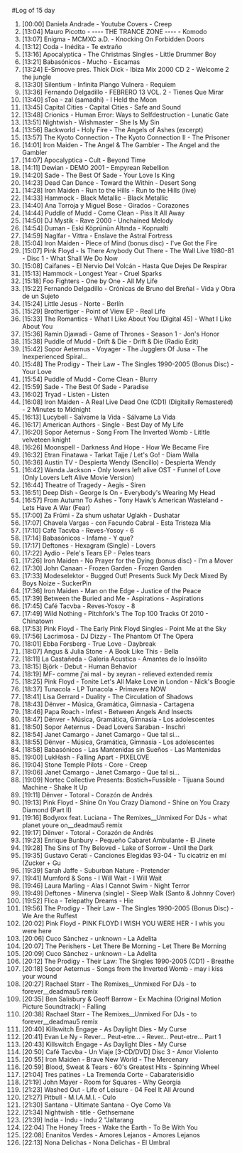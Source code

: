 #Log of 15 day

1. [00:00] Daniela Andrade - Youtube Covers - Creep
1. [13:04] Mauro Picotto - ---- THE TRANCE ZONE ---- - Komodo
1. [13:07] Enigma - MCMXC a.D. - Knocking On Forbidden Doors
1. [13:12] Coda - Inédita - Te extraño
1. [13:16] Apocalyptica - The Christmas Singles - Little Drummer Boy
1. [13:21] Babasónicos - Mucho - Escamas
1. [13:24] E-Smoove pres. Thick Dick - Ibiza Mix 2000 CD 2 - Welcome 2 the jungle
1. [13:30] Silentium - Infinita Plango Vulnera - Requiem
1. [13:36] Fernando Delgadillo - FEBRERO 13 VOL. 2 - Tienes Que Mirar
1. [13:40] sToa - zal (samadhi) - I Held the Moon
1. [13:45] Capital Cities - Capital Cities - Safe and Sound
1. [13:48] Crionics - Human Error: Ways to Selfdestruction - Lunatic Gate
1. [13:51] Nightwish - Wishmaster - She Is My Sin
1. [13:56] Backworld - Holy Fire - The Angels of Ashes (excerpt)
1. [13:57] The Kyoto Connection - The Kyoto Connection II - The Prisoner
1. [14:01] Iron Maiden - The Angel & The Gambler - The Angel and the Gambler
1. [14:07] Apocalyptica - Cult - Beyond Time
1. [14:11] Dewian - DEMO 2001 - Empyrean Rebellion
1. [14:20] Sade - The Best Of Sade - Your Love Is King
1. [14:23] Dead Can Dance - Toward the Within - Desert Song
1. [14:28] Iron Maiden - Run to the Hills - Run to the Hills (live)
1. [14:33] Hammock - Black Metallic - Black Metallic
1. [14:40] Ana Torroja y Miguel Bose - Girados - Corazones
1. [14:44] Puddle of Mudd - Come Clean - Piss It All Away
1. [14:50] DJ Mystik - Rave 2000 - Unchained Melody
1. [14:54] Duman - Eski Köprünün Altında - Koprualti
1. [14:59] Naglfar - Vittra - Enslave the Astral Fortress
1. [15:04] Iron Maiden - Piece of Mind (bonus disc) - I've Got the Fire
1. [15:07] Pink Floyd - Is There Anybody Out There - The Wall Live 1980-81 - Disc 1 - What Shall We Do Now
1. [15:08] Caifanes - El Nervio Del Volcán - Hasta Que Dejes De Respirar
1. [15:13] Hammock - Longest Year - Cruel Sparks
1. [15:18] Foo Fighters - One by One - All My Life
1. [15:22] Fernando Delgadillo - Crónicas de Bruno del Breñal - Vida y Obra de un Sujeto
1. [15:24] Little Jesus - Norte - Berlín
1. [15:29] Brothertiger - Point of View EP - Real Life
1. [15:33] The Romantics - What I Like About You (Digital 45) - What I Like About You
1. [15:36] Ramin Djawadi - Game of Thrones - Season 1 - Jon's Honor
1. [15:38] Puddle of Mudd - Drift & Die - Drift & Die (Radio Edit)
1. [15:42] Sopor Aeternus - Voyager - The Jugglers Of Jusa - The Inexperienced Spiral...
1. [15:48] The Prodigy - Their Law - The Singles 1990-2005 (Bonus Disc) - Your Love
1. [15:54] Puddle of Mudd - Come Clean - Blurry
1. [15:59] Sade - The Best Of Sade - Paradise
1. [16:02] Tryad - Listen - Listen
1. [16:08] Iron Maiden - A Real Live Dead One (CD1) (Digitally Remastered) - 2 Minutes to Midnight
1. [16:13] Lucybell - Salvame la Vida - Sálvame La Vida
1. [16:17] American Authors - Single - Best Day of My Life
1. [16:20] Sopor Aeternus - Song From The Inverted Womb - Litltle velveteen knight
1. [16:26] Moonspell - Darkness And Hope - How We Became Fire
1. [16:32] Etran Finatawa - Tarkat Tajje / Let's Go! - Diam Walla
1. [16:36] Austin TV - Despierta Wendy (Sencillo) - Despierta Wendy
1. [16:42] Wanda Jackson - Only lovers left alive OST - Funnel of Love (Only Lovers Left Alive Movie Version)
1. [16:44] Theatre of Tragedy - Aegis - Siren
1. [16:51] Deep Dish - George Is On - Everybody's Wearing My Head
1. [16:57] From Autumn To Ashes - Tony Hawk's American Wasteland - Lets Have A War (Fear)
1. [17:00] Za Frûmi - Za shum ushatar Uglakh - Dushatar
1. [17:07] Chavela Vargas - con Facundo Cabral - Esta Tristeza Mía
1. [17:10] Café Tacvba - Reves-Yosoy - 6
1. [17:14] Babasónicos - Infame - Y que?
1. [17:17] Deftones - Hexagram (Single) - Lovers
1. [17:22] Aydio - Pele's Tears EP - Peles tears
1. [17:26] Iron Maiden - No Prayer for the Dying (bonus disc) - I'm a Mover
1. [17:30] John Canaan - Frozen Garden - Frozen Garden
1. [17:33] Modeselektor - Bugged Out! Presents Suck My Deck Mixed By Boys Noize - SuckerPin
1. [17:36] Iron Maiden - Man on the Edge - Justice of the Peace
1. [17:39] Between the Buried and Me - Aspirations - Aspirations
1. [17:45] Café Tacvba - Reves-Yosoy - 8
1. [17:49] Wild Nothing - Pitchfork's The Top 100 Tracks Of 2010 - Chinatown
1. [17:53] Pink Floyd - The Early Pink Floyd Singles - Point Me at the Sky
1. [17:56] Lacrimosa - DJ Dizzy - The Phantom Of The Opera
1. [18:01] Ebba Forsberg - True Love - Daybreak
1. [18:07] Angus & Julia Stone - A Book Like This - Bella
1. [18:11] La Castañeda - Galeria Acustica - Amantes de lo Insólito
1. [18:15] Björk - Debut - Human Behavior
1. [18:19] MF- comme j'ai mal - by xeyran - relieved extended remix
1. [18:25] Pink Floyd - Tonite Let's All Make Love in London - Nick's Boogie
1. [18:37] Tunacola - LP Tunacola - Primavera NOW
1. [18:41] Lisa Gerrard - Duality - The Circulation of Shadows
1. [18:43] Dënver - Música, Gramática, Gimnasia - Cartagena
1. [18:46] Papa Roach - Infest - Between Angels And Insects
1. [18:47] Dënver - Música, Gramática, Gimnasia - Los adolescentes
1. [18:50] Sopor Aeternus - Dead Lovers Saraban - Inschri
1. [18:54] Janet Camargo - Janet Camargo - Que tal si...
1. [18:55] Dënver - Música, Gramática, Gimnasia - Los adolescentes
1. [18:58] Babasónicos - Las Mantenidas sin Sueños - Las Mantenidas
1. [19:00] LukHash - Falling Apart - PIXELOVE
1. [19:04] Stone Temple Pilots - Core - Creep
1. [19:06] Janet Camargo - Janet Camargo - Que tal si...
1. [19:09] Nortec Collective Presents: Bostich+Fussible - Tijuana Sound Machine - Shake It Up
1. [19:11] Dënver - Totoral - Corazón de Andrés
1. [19:13] Pink Floyd - Shine On You Crazy Diamond - Shine on You Crazy Diamond (Part II)
1. [19:16] Bodyrox feat. Luciana - The Remixes__Unmixed For DJs - what planet youre on__deadmau5 remix
1. [19:17] Dënver - Totoral - Corazón de Andrés
1. [19:23] Enrique Bunbury - Pequeño Cabaret Ambulante - El Jinete
1. [19:28] The Sins of Thy Beloved - Lake of Sorrow - Until the Dark
1. [19:35] Gustavo Cerati - Canciones Elegidas 93-04 - Tu cicatriz en mí (Zucker + Gu
1. [19:39] Sarah Jaffe - Suburban Nature - Pretender
1. [19:41] Mumford & Sons - I Will Wait - I Will Wait
1. [19:46] Laura Marling - Alas I Cannot Swim - Night Terror
1. [19:49] Deftones - Minerva (single) - Sleep Walk (Santo & Johnny Cover)
1. [19:52] Flica - Telepathy Dreams - Hie
1. [19:56] The Prodigy - Their Law - The Singles 1990-2005 (Bonus Disc) - We Are the Ruffest
1. [20:02] Pink Floyd - PINK FLOYD I WISH YOU WERE HER - I whis you were here
1. [20:06] Cuco Sànchez - unknown - La Adelita
1. [20:07] The Perishers - Let There Be Morning - Let There Be Morning
1. [20:09] Cuco Sànchez - unknown - La Adelita
1. [20:12] The Prodigy - Their Law: The Singles 1990-2005 (CD1) - Breathe
1. [20:18] Sopor Aeternus - Songs from the Inverted Womb - may i kiss your wound
1. [20:27] Rachael Starr - The Remixes__Unmixed For DJs - to forever__deadmau5 remix
1. [20:35] Ben Salisbury & Geoff Barrow - Ex Machina (Original Motion Picture Soundtrack) - Falling
1. [20:38] Rachael Starr - The Remixes__Unmixed For DJs - to forever__deadmau5 remix
1. [20:40] Killswitch Engage - As Daylight Dies - My Curse
1. [20:41] Evan Le Ny - Rever... Peut-etre... - Rever... Peut-etre... Part 1
1. [20:43] Killswitch Engage - As Daylight Dies - My Curse
1. [20:50] Café Tacvba - Un Viaje [3-CD/DVD] Disc 3 - Amor Violento
1. [20:55] Iron Maiden - Brave New World - The Mercenary
1. [20:59] Blood, Sweat & Tears - 60's Greatest Hits - Spinning Wheel
1. [21:04] Tres patines - La Tremenda Corte - Cabaraterisidio
1. [21:19] John Mayer - Room for Squares - Why Georgia
1. [21:23] Washed Out - Life of Leisure - 04 Feel It All Around
1. [21:27] Pitbull - M.I.A.M.I. - Culo
1. [21:30] Santana - Ultimate Santana - Oye Como Va
1. [21:34] Nightwish - title - Gethsemane
1. [21:39] India - Indu - Indu 2 "Jaltarang
1. [22:04] The Honey Trees - Wake the Earth - To Be With You
1. [22:08] Enanitos Verdes - Amores Lejanos - Amores Lejanos
1. [22:13] Nona Delichas - Nona Delichas - El Umbral
